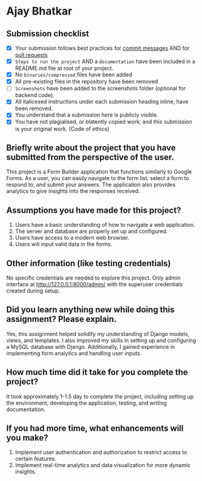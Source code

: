 # Ajay Bhatkar

## Submission checklist

- [x] Your submission follows best practices for [commit messages](https://chris.beams.io/posts/git-commit/) AND for [pull requests](https://github.community/t/best-practices-for-pull-requests/10195)
- [x] `Steps to run the project` AND a `documentation` have been included in a README.md file at root of your project.
- [x] No `binaries/compressed` files have been added
- [x] All pre-existing files in the repository have been removed
- [ ] `Screenshots` have been added to the screenshots folder (optional for backend code).
- [x] All italicesed instructions under each submission heading inline, have been removed.
- [x] You understand that a submission here is publicly visible. 
- [x] You have not plagialised, or blatently copied work; and this submission is your original work. (Code of ethics)

## Briefly write about the project that you have submitted from the perspective of the user.
This project is a Form Builder application that functions similarly to Google Forms. As a user, you can easily navigate to the form list, select a form to respond to, and submit your answers. The application also provides analytics to give insights into the responses received.

## Assumptions you have made for this project?
1) Users have a basic understanding of how to navigate a web application.
2) The server and database are properly set up and configured.
3) Users have access to a modern web browser.
4) Users will input valid data in the forms.

## Other information (like testing credentials)
No specific credentials are needed to explore this project.
Only admin interface at http://127.0.0.1:8000/admin/ with the superuser credentials created during setup.

## Did you learn anything new while doing this assignment? Please explain.
Yes, this assignment helped solidify my understanding of Django models, views, and templates. I also improved my skills in setting up and configuring a MySQL database with Django. Additionally, I gained experience in implementing form analytics and handling user inputs.

## How much time did it take for you complete the project?
It took approximately 1-1.5 day to complete the project, including setting up the environment, developing the application, testing, and writing documentation.

## If you had more time, what enhancements will you make?
1) Implement user authentication and authorization to restrict access to certain features.
2) Implement real-time analytics and data visualization for more dynamic insights.
